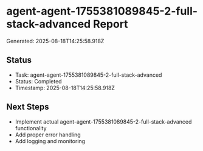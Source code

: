 # agent-agent-1755381089845-2-full-stack-advanced Report

Generated: 2025-08-18T14:25:58.918Z

## Status
- Task: agent-agent-1755381089845-2-full-stack-advanced
- Status: Completed
- Timestamp: 2025-08-18T14:25:58.918Z

## Next Steps
- Implement actual agent-agent-1755381089845-2-full-stack-advanced functionality
- Add proper error handling
- Add logging and monitoring
